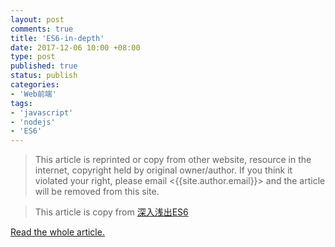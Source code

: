 ```yaml
---
layout: post
comments: true
title: 'ES6-in-depth'
date: 2017-12-06 10:00 +08:00
type: post
published: true
status: publish
categories:
- 'Web前端'
tags:
- 'javascript'
- 'nodejs'
- 'ES6'
---
```

> This article is reprinted or copy from other website, resource in the internet, copyright held by original owner/author. If you think it violated your right, please email <{{site.author.email}}> and the article will be removed from this site.

> This article is copy from [深入浅出ES6](http://www.infoq.com/cn/minibooks/ES6-in-Depth?utm_source=minibooks_about_ES6-In-Depth&utm_medium=link&utm_campaign=ES6-In-Depth)

<a href="{% link refs/2017-12-06-ES6-in-Depth.html %}" target="_blank">Read the whole article.</a>